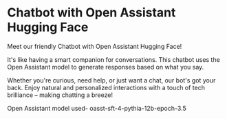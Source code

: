 # Chatbot with Open Assistant Hugging Face

Meet our friendly Chatbot with Open Assistant Hugging Face! 

It's like having a smart companion for conversations. This chatbot uses the Open Assistant model to generate responses based on what you say. 

Whether you're curious, need help, or just want a chat, our bot's got your back. Enjoy natural and personalized interactions with a touch of tech brilliance – making chatting a breeze!

Open Assistant model used- oasst-sft-4-pythia-12b-epoch-3.5